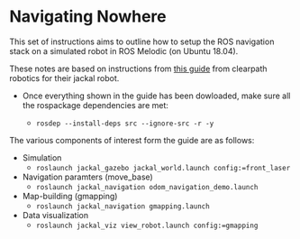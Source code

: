 # Navigating Nowhere

This set of instructions aims to outline how to setup the ROS navigation stack on a simulated robot in ROS Melodic (on Ubuntu 18.04). 

These notes are based on instructions from [this guide](https://www.clearpathrobotics.com/assets/guides/kinetic/ros/ROS%20Navigation%20Basics.html) from clearpath robotics for their jackal robot.

- Once everything shown in the guide has been dowloaded, make sure all the rospackage dependencies are met:

  - `rosdep --install-deps src --ignore-src -r -y`

The various components of interest form the guide are as follows:
- Simulation
  - `roslaunch jackal_gazebo jackal_world.launch config:=front_laser`
- Navigation paramters (move_base)
  - `roslaunch jackal_navigation odom_navigation_demo.launch`
- Map-building (gmapping)
  - `roslaunch jackal_navigation gmapping.launch`
- Data visualization 
  - `roslaunch jackal_viz view_robot.launch config:=gmapping`
